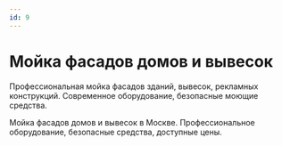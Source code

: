 ```yaml
---
id: 9
---
```


# Мойка фасадов домов и вывесок

Профессиональная мойка фасадов зданий, вывесок, рекламных конструкций. Современное оборудование, безопасные моющие средства.

Мойка фасадов домов и вывесок в Москве. Профессиональное оборудование, безопасные средства, доступные цены.
